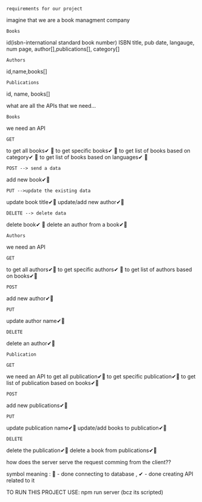     requirements for our project

imagine that we are a book managment company

    Books
id(isbn-international standard book number) ISBN
title, pub date, langauge, num page, author[],publications[], category[]

    Authors
id,name,books[]

    Publications
id, name, books[]

 what are all the APIs that we need...

    Books
 we need an API

    GET
 to get all books✔ 📌
 to get specific books✔ 📌
 to get list of books based on category✔ 📌
 to get list of books based on languages✔ 📌

    POST --> send a data
add new book✔📌

    PUT -->update the existing data
update book title✔📌
update/add new author✔📌

    DELETE --> delete data
delete book✔  📌
delete an author from a book✔📌



    Authors
we need an API

    GET
to get all authors✔📌
to get specific authors✔ 📌
to get list of authors based on books✔📌

    POST
add new author✔📌

    PUT
update author name✔📌

    DELETE
delete an author✔📌


    Publication

    GET
we need an API
to get all publication✔📌
to get specific publication✔📌
to get list of publication based on books✔📌

    POST
add new publications✔📌

    PUT
update publication name✔📌
update/add books to publication✔📌

    DELETE
delete the publication✔📌
delete a book  from publications✔📌


how does the server serve the request comming from the client??


symbol  meaning : 📌 - done connecting to database , ✔ -  done creating  API related to it

TO RUN THIS PROJECT USE: npm run server (bcz its scripted)

